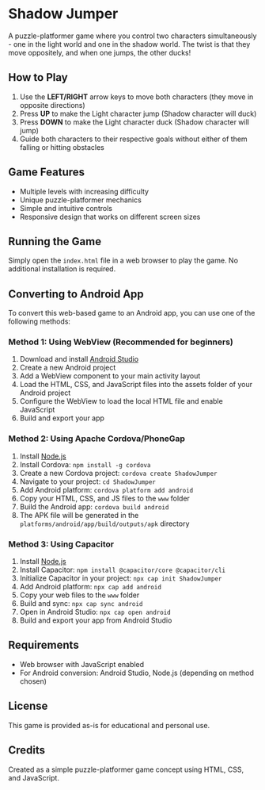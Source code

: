 # Shadow Jumper

A puzzle-platformer game where you control two characters simultaneously - one in the light world and one in the shadow world. The twist is that they move oppositely, and when one jumps, the other ducks!

## How to Play

1. Use the **LEFT/RIGHT** arrow keys to move both characters (they move in opposite directions)
2. Press **UP** to make the Light character jump (Shadow character will duck)
3. Press **DOWN** to make the Light character duck (Shadow character will jump)
4. Guide both characters to their respective goals without either of them falling or hitting obstacles

## Game Features

- Multiple levels with increasing difficulty
- Unique puzzle-platformer mechanics
- Simple and intuitive controls
- Responsive design that works on different screen sizes

## Running the Game

Simply open the `index.html` file in a web browser to play the game. No additional installation is required.

## Converting to Android App

To convert this web-based game to an Android app, you can use one of the following methods:

### Method 1: Using WebView (Recommended for beginners)

1. Download and install [Android Studio](https://developer.android.com/studio)
2. Create a new Android project
3. Add a WebView component to your main activity layout
4. Load the HTML, CSS, and JavaScript files into the assets folder of your Android project
5. Configure the WebView to load the local HTML file and enable JavaScript
6. Build and export your app

### Method 2: Using Apache Cordova/PhoneGap

1. Install [Node.js](https://nodejs.org/)
2. Install Cordova: `npm install -g cordova`
3. Create a new Cordova project: `cordova create ShadowJumper`
4. Navigate to your project: `cd ShadowJumper`
5. Add Android platform: `cordova platform add android`
6. Copy your HTML, CSS, and JS files to the `www` folder
7. Build the Android app: `cordova build android`
8. The APK file will be generated in the `platforms/android/app/build/outputs/apk` directory

### Method 3: Using Capacitor

1. Install [Node.js](https://nodejs.org/)
2. Install Capacitor: `npm install @capacitor/core @capacitor/cli`
3. Initialize Capacitor in your project: `npx cap init ShadowJumper`
4. Add Android platform: `npx cap add android`
5. Copy your web files to the `www` folder
6. Build and sync: `npx cap sync android`
7. Open in Android Studio: `npx cap open android`
8. Build and export your app from Android Studio

## Requirements

- Web browser with JavaScript enabled
- For Android conversion: Android Studio, Node.js (depending on method chosen)

## License

This game is provided as-is for educational and personal use.

## Credits

Created as a simple puzzle-platformer game concept using HTML, CSS, and JavaScript. 